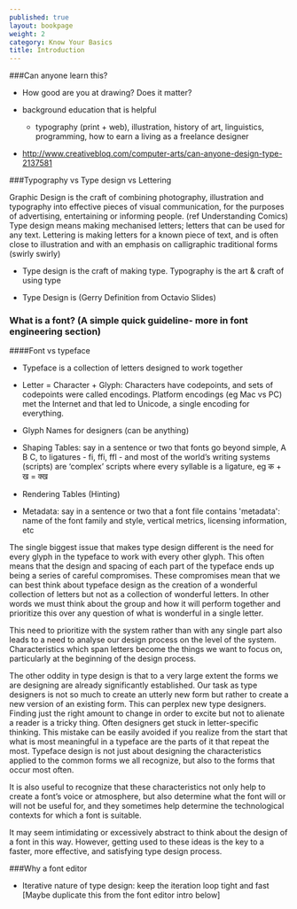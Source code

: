```yaml
---
published: true
layout: bookpage
weight: 2
category: Know Your Basics
title: Introduction
---
```


###Can anyone learn this? 
- How good are you at drawing? Does it matter?
- background education that is helpful 
   - typography (print + web), illustration, history of art, linguistics, programming, how to earn a living as a  freelance designer

- http://www.creativebloq.com/computer-arts/can-anyone-design-type-2137581 

###Typography vs Type design vs Lettering

Graphic Design is the craft of combining photography, illustration and typography into effective pieces of visual communication, for the purposes of advertising, entertaining or informing people. (ref Understanding Comics)
Type design means making mechanised letters; letters that can be used for any text. Lettering is making letters for a known piece of text, and is often close to illustration and with an emphasis on calligraphic traditional forms (swirly swirly) 

- Type design is the craft of making type. Typography is the art & craft of using type

- Type Design is (Gerry Definition from Octavio Slides) 

### What is a font? (A simple quick guideline- more in font engineering section)

####Font vs typeface

- Typeface is a collection of letters designed to work together 

- Letter = Character + Glyph: Characters have codepoints, and sets of codepoints were called encodings. Platform encodings (eg Mac vs PC) met the Internet and that led to Unicode, a single encoding for everything.

- Glyph Names for designers (can be anything) 

- Shaping Tables: say in a sentence or two that fonts go beyond simple, A B C, to ligatures - fi, ffi, ffl - and most of the world’s writing systems (scripts) are ‘complex’ scripts where every syllable is a ligature, eg
क + ख = क्ख

- Rendering Tables (Hinting)
- Metadata: say in a sentence or two that a font file contains 'metadata': name of the font family and style, vertical metrics, licensing information, etc


The single biggest issue that makes type design different is the need for every glyph in the typeface to work with every other glyph. This often means that the design and spacing of each part of the typeface ends up being a series of careful compromises. These compromises mean that we can best think about typeface design as the creation of a wonderful collection of letters but not as a collection of wonderful letters. In other words we must think about the group and how it will perform together and prioritize this over any question of what is wonderful in a single letter.

This need to prioritize with the system rather than with any single part also leads to a need to analyse our design process on the level of the system. Characteristics which span letters become the things we want to focus on, particularly at the beginning of the design process.

The other oddity in type design is that to a very large extent the forms we are designing are already significantly established. Our task as type designers is not so much to create an utterly new form but rather to create a new version of an existing form. This can perplex new type designers. Finding just the right amount to change in order to excite but not to alienate a reader is a tricky thing. Often designers get stuck in letter-specific thinking. This mistake can be easily avoided if you realize from the start that what is most meaningful in a typeface are the parts of it that repeat the most. Typeface design is not just about designing the characteristics applied to the common forms we all recognize, but also to the forms that occur most often.

It is also useful to recognize that these characteristics not only help to create a font’s voice or atmosphere, but also determine what the font will or will not be useful for, and they sometimes help determine the technological contexts for which a font is suitable.

It may seem intimidating or excessively abstract to think about the design of a font in this way. However, getting used to these ideas is the key to a faster, more effective, and satisfying type design process.

###Why a font editor

- Iterative nature of type design: keep the iteration loop tight and fast
[Maybe duplicate this from the font editor intro below]
